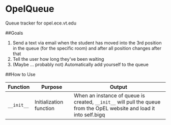 OpelQueue
=========

Queue tracker for opel.ece.vt.edu

##Goals
1. Send a text via email when the student has moved into the 3rd position in the queue (for the specific room) and after all position changes after that
2. Tell the user how long they've been waiting
3. (Maybe ... probably not) Automatically add yourself to the queue

##How to Use

Function | Purpose | Output
-|-|-
`__init__`|Initialization function|When an instance of queue is created, `__init__` will pull the queue from the OpEL website and load it into self.bigq
